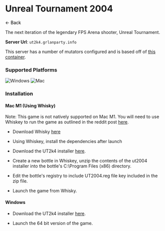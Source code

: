 # Unreal Tournament 2004
<a href="javascript:history.back()" style="text-decoration: none; color: black;">&#8592; Back</a>

The next iteration of the legendary FPS Arena shooter, Unreal Tournament.

**Server Url**: `ut2k4.grlanparty.info`

This server has a number of mutators configured and is based off of [this container](https://github.com/LacledesLAN/gamesvr-ut2004). 

### Supported Platforms
![Windows](https://img.icons8.com/color/48/000000/windows-10.png) ![Mac](https://img.icons8.com/color/48/000000/mac-os.png)

### Installation

#### Mac M1 (Using Whisky)
Note: This game is not natively supported on Mac M1. You will need to use Whiskey to run the game as outlined in the reddit post [here](https://www.reddit.com/r/unrealtournament/comments/18wkbqq/guide_ut_on_apple_silicon/).

- Download Whisky [here](https://getwhisky.app/)

- Using Whiskey, install the dependencies after launch

- Download the UT2k4 installer [here](https://archive.org/download/ut2004-3369/UT2004.zip).

- Create a new bottle in Whiskey, unzip the contents of the ut2004 installer into the bottle's C:\Program Files (x86) directory.

- Edit the bottle's registry to include UT2004.reg file key included in the zip file. 

- Launch the game from Whisky.

#### Windows
- Download the UT2k4 installer [here](https://archive.org/details/ut2004-3369).

- Launch the 64 bit version of the game.
